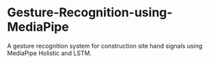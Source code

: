 # Gesture-Recognition-using-MediaPipe
A gesture recognition system for construction site hand signals using MediaPipe Holistic and LSTM.
